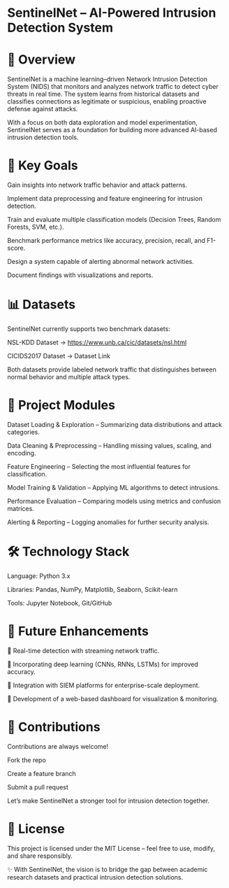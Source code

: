 # SentinelNet – AI-Powered Intrusion Detection System

# 📌 Overview

SentinelNet is a machine learning–driven Network Intrusion Detection System (NIDS) that monitors and analyzes network traffic to detect cyber threats in real time.
The system learns from historical datasets and classifies connections as legitimate or suspicious, enabling proactive defense against attacks.

With a focus on both data exploration and model experimentation, SentinelNet serves as a foundation for building more advanced AI-based intrusion detection tools.

# 🎯 Key Goals

Gain insights into network traffic behavior and attack patterns.

Implement data preprocessing and feature engineering for intrusion detection.

Train and evaluate multiple classification models (Decision Trees, Random Forests, SVM, etc.).

Benchmark performance metrics like accuracy, precision, recall, and F1-score.

Design a system capable of alerting abnormal network activities.

Document findings with visualizations and reports.

# 📊 Datasets

SentinelNet currently supports two benchmark datasets:

NSL-KDD Dataset → https://www.unb.ca/cic/datasets/nsl.html

CICIDS2017 Dataset → Dataset Link

Both datasets provide labeled network traffic that distinguishes between normal behavior and multiple attack types.

# 🧩 Project Modules

Dataset Loading & Exploration – Summarizing data distributions and attack categories.

Data Cleaning & Preprocessing – Handling missing values, scaling, and encoding.

Feature Engineering – Selecting the most influential features for classification.

Model Training & Validation – Applying ML algorithms to detect intrusions.

Performance Evaluation – Comparing models using metrics and confusion matrices.

Alerting & Reporting – Logging anomalies for further security analysis.

# 🛠️ Technology Stack

Language: Python 3.x

Libraries: Pandas, NumPy, Matplotlib, Seaborn, Scikit-learn

Tools: Jupyter Notebook, Git/GitHub

# 🚀 Future Enhancements

🔹 Real-time detection with streaming network traffic.

🔹 Incorporating deep learning (CNNs, RNNs, LSTMs) for improved accuracy.

🔹 Integration with SIEM platforms for enterprise-scale deployment.

🔹 Development of a web-based dashboard for visualization & monitoring.

# 🤝 Contributions

Contributions are always welcome!

Fork the repo

Create a feature branch

Submit a pull request

Let’s make SentinelNet a stronger tool for intrusion detection together.

# 📜 License

This project is licensed under the MIT License – feel free to use, modify, and share responsibly.

✨ With SentinelNet, the vision is to bridge the gap between academic research datasets and practical intrusion detection solutions.
